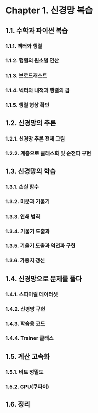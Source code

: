 # Chapter 1. 신경망 복습

## 1.1. 수학과 파이썬 복습

### 1.1.1. 벡터와 행렬

### 1.1.2. 행렬의 원소별 연산

### 1.1.3. 브로드캐스트

### 1.1.4. 벡터와 내적과 행렬의 곱

### 1.1.5. 행렬 형상 확인

## 1.2. 신경망의 추론

### 1.2.1. 신경망 추론 전체 그림

### 1.2.2. 계층으로 클래스화 및 순전파 구현

## 1.3. 신경망의 학습

### 1.3.1. 손실 함수

### 1.3.2. 미분과 기울기

### 1.3.3. 연쇄 법칙

### 1.3.4. 기울기 도출과

### 1.3.5. 기울기 도출과 역전파 구현

### 1.3.6. 가중치 갱신

## 1.4. 신경망으로 문제를 풀다

### 1.4.1. 스파이럴 데이터셋

### 1.4.2. 신경망 구현

### 1.4.3. 학습용 코드

### 1.4.4. Trainer 클래스

## 1.5. 계산 고속화

### 1.5.1. 비트 정밀도

### 1.5.2. GPU(쿠파이)

## 1.6. 정리
